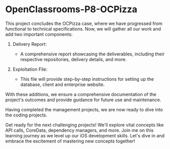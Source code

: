 # OpenClassrooms-P8-OCPizza

This project concludes the OCPizza case, where we have progressed from functional to technical specifications. 
Now, we will gather all our work and add two important components:

1. Delivery Report:
   - A comprehensive report showcasing the deliverables, including their respective repositories, delivery details, and more.

2. Exploitation File:
   - This file will provide step-by-step instructions for setting up the database, client and enterprise website.

With these additions, we ensure a comprehensive documentation of the project's outcomes and provide guidance for future use and maintenance.

Having completed the management projects, we are now ready to dive into the coding projects.

Get ready for the next challenging projects! We'll explore vital concepts like API calls, CoreData, dependency managers, and more. 
Join me on this learning journey as we level up our iOS development skills. Let's dive in and embrace the excitement of mastering new concepts together!
